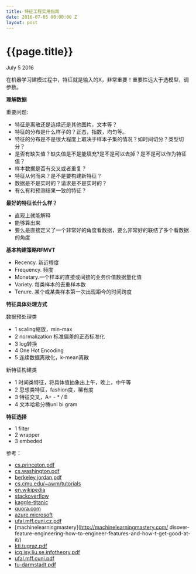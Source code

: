 ```yaml
---
title: 特征工程实用指南
date: 2016-07-05 00:00:00 Z
layout: post
---
```


{{page.title}}
====
<p class="meta">July 5 2016</p>

在机器学习建模过程中，特征就是输入的X，非常重要！重要性远大于选模型，调参数。

**理解数据**

重要问题: 
 - 特征是离散还是连续还是其他图片，文本等？    
 - 特征的分布是什么样子的？正态，指数，均匀等。    
 - 特征的分布是不是很大程度上取决于样本子集的情况？如时间切分？类型切分？    
 - 是否有缺失值？缺失值是不是能填充?是不是可以去掉？是不是可以作为特征值？  
 - 样本数据是否有交叉或者重复？  
 - 特征从何而来？是不是要构建新特征？  
 - 数据是不是实时的？请求是不是实时的？  
 - 有么有和预测结果一致的特征？  

**最好的特征长什么样？**   

 - 直观上就能解释  
 - 能够算出来  
 - 要么是直接定义了一个非常好的角度看数据，要么非常好的联结了多个看数据的角度  

**基本构建策略RFMVT**  

 - Recency. 新近程度  
 - Frequency. 频度  
 - Monetary.一个样本的直接或间接的业务价值数据量化值  
 - Variety. 每类样本的去重样本数  
 - Tenure. 某个或某类样本第一次出现距今的时间跨度  

**特征具体处理方式**  

   数据预处理类  
   
   - 1 scaling缩放，min-max  
   - 2 normalization 标准偏差的正态标准化  
   - 3 log转换    
   - 4 One Hot Encoding  
   - 5 连续数据离散化，k-mean离散  
  
  新特征构建类  

   - 1 时间类特征，将具体值抽象出上午，晚上，中午等
   - 2 思想类特征，fashion度，稀有度
   - 3 特征交叉，A+ - \* / B
   - 4 文本哈希分桶uni bi gram
    
**特征选择**  

   - 1 filter  
   - 2 wrapper  
   - 3 embeded  

参考：  
   - [cs.princeton.pdf](http://www.cs.princeton.edu/courses/archive/spring10/cos424/slides/18-feat.pdf)  
   - [cs.washington.pdf](http://homes.cs.washington.edu/~pedrod/papers/cacm12.pdf)  
   - [berkeley.jordan.pdf](https://people.eecs.berkeley.edu/~jordan/courses/294-fall09/lectures/feature/slides.pdf)  
   - [cs.cmu.edu/~awm/tutorials](http://www.cs.cmu.edu/~awm/tutorials)  
   - [en.wikipedia](https://en.wikipedia.org/wiki/Feature_engineering)  
   - [stackoverflow](http://stackoverflow.com/questions/2674430/how-to-engineer-features-for-machine-learning)  
   - [kaggle-titanic](http://trevorstephens.com/kaggle-titanic-tutorial/r-part-4-feature-engineering/)  
   - [quora.com](https://www.quora.com/What-are-some-best-practices-in-Feature-Engineering)  
   - [azure.microsoft](https://azure.microsoft.com/en-us/documentation/articles/machine-learning-feature-selection-and-engineering/)  
   - [ufal.mff.cuni.cz.pdf](https://ufal.mff.cuni.cz/~zabokrtsky/courses/npfl104/html/feature_engineering.pdf)  
   - [machinelearningmastery](http://machinelearningmastery.com/ disover-feature-engineering-how-to-engineer-features-and-how-t-get-good-at-it/)  
   - [kti.tugraz.pdf](http://kti.tugraz.at/staff/denis/courses/kddm1/fatureengineering.pdf)  
   - [icg.isy.liu.se.infotheory.pdf](http://www.icg.isy.li.se/courses/infotheory/lect1.pdf)  
   - [ufal.mff.cuni.pdf](http://umff.cuni.cz/~zabokrtsky/courses/npfl104/html/feature_engineering.pdf)     
   - [tu-darmstadt.pdf](http://www.ke.tu-darmstadt.de/lehre/archiv/ss06/web-mining/wm-features.pdf)   
